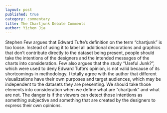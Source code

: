 ```yaml
---
layout: post
published: true
category: commentary
title: The Chartjunk Debate Comments
author: Yichen Jia
---
```

Stephen Few argues that Edward Tufte’s definition on the term “chartjunk” is too loose. Instead of using it to label all additional decorations and graphics that don’t contribute directly to the dataset being present, people should take the intentions of the designers and the intended messages of the charts into consideration. Few also argues that the study “Useful Junk?”, which were used to deny Edward Tufte’s opinion, is not valid because of its shortcomings in methodology. I totally agree with the author that different visualizations have their own purposes and target audiences, which may be independent to the datasets they are presenting. We should take those elements into consideration when we define what are “chartjunk” and what are not. The danger is if the viewers can detect those intentions as something subjective and something that are created by the designers to express their own opinions.
